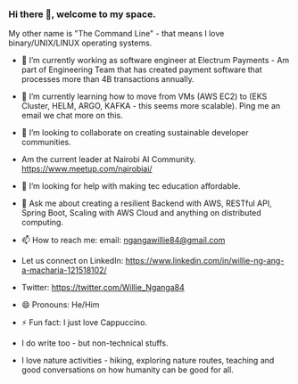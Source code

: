 ### Hi there 👋, welcome to my space.

My other name is "The Command Line" - that means I love binary/UNIX/LINUX operating systems. 

- 🔭 I’m currently working as software engineer at Electrum Payments - Am part of Engineering Team that has created payment software that processes more than 4B transactions annually. 

- 🌱 I’m currently learning how to move from VMs (AWS EC2) to (EKS Cluster, HELM, ARGO, KAFKA - this seems more scalable). Ping me an email we chat more on this. 
- 👯 I’m looking to collaborate on creating sustainable developer communities. 
- Am the current leader at Nairobi AI Community. https://www.meetup.com/nairobiai/
- 🤔 I’m looking for help with making tec education affordable. 
- 💬 Ask me about creating a resilient Backend with AWS, RESTful API, Spring Boot, Scaling with AWS Cloud and anything on distributed computing. 
- 📫 How to reach me: email: ngangawillie84@gmail.com
- Let us connect on LinkedIn: https://www.linkedin.com/in/willie-ng-ang-a-macharia-121518102/
- Twitter: https://twitter.com/Willie_Nganga84
- 😄 Pronouns: He/Him
- ⚡ Fun fact: I just love Cappuccino.
- I do write too - but non-technical stuffs. 
- I love nature activities - hiking, exploring nature routes, teaching and good conversations on how humanity can be good for all. 
